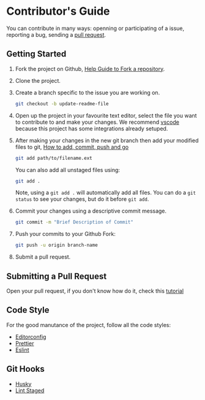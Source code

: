 # Contributor's Guide

You can contribute in many ways: openning or participating of a issue, reporting a bug, sending a [pull request](#submitting-a-pull-request).

## Getting Started
1.  Fork the project on Github, [Help Guide to Fork a repository](https://help.github.com/articles/fork-a-repo/).
2.  Clone the project.
3.  Create a branch specific to the issue you are working on.
    ```sh
    git checkout -b update-readme-file
    ```

4.  Open up the project in your favourite text editor, select the file you want to contribute to and make your changes. We recommend [vscode](https://code.visualstudio.com/) because this project has some integrations already setuped.

5.  After making your changes in the new git branch then add your modified files to git, [How to add, commit, push and go](http://readwrite.com/2013/10/02/github-for-beginners-part-2/)

    ```sh
    git add path/to/filename.ext
    ```

    You can also add all unstaged files using:
    ```sh
    git add .
    ```

    Note, using a `git add .` will automatically add all files. You can do a `git status` to see your changes, but do it before `git add`.

6.  Commit your changes using a descriptive commit message.

    ```sh
    git commit -m "Brief Description of Commit"
    ```
7.  Push your commits to your Github Fork:

    ```sh
    git push -u origin branch-name
    ```
8.  Submit a pull request.

## Submitting a Pull Request

Open your pull request, if you don't know how do it, check this [tutorial](https://yangsu.github.io/pull-request-tutorial/)

## Code Style

For the good manutance of the project, follow all the code styles:
- [Editorconfig](https://github.com/luizdesign/nextjs-skeleton/blob/master/.editorconfig)
- [Prettier](https://github.com/luizdesign/nextjs-skeleton/blob/master/.prettierrc)
- [Eslint](https://github.com/luizdesign/nextjs-skeleton/blob/master/.eslintrc.json)

## Git Hooks
- [Husky](https://github.com/luizdesign/nextjs-skeleton/blob/master/.huskyrc)
- [Lint Staged](https://github.com/luizdesign/nextjs-skeleton/blob/master/.lintstagedrc)
